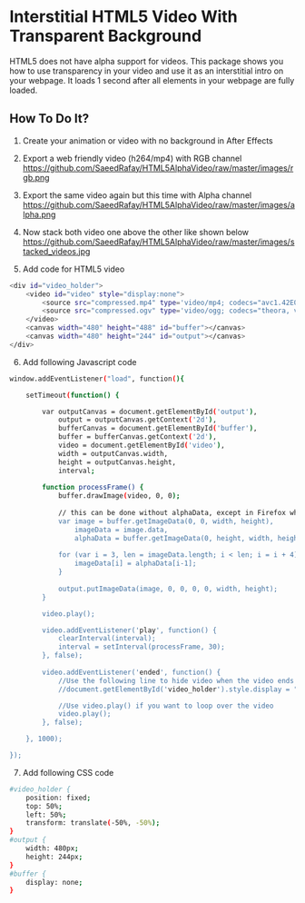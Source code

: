 # Interstitial HTML5 Video With Transparent Background

HTML5 does not have alpha support for videos. This package shows you how to use transparency in your video and use it as an interstitial intro on your webpage. It loads 1 second after all elements in your webpage are fully loaded.

## How To Do It?

1. Create your animation or video with no background in After Effects

2. Export a web friendly video (h264/mp4) with RGB channel
https://github.com/SaeedRafay/HTML5AlphaVideo/raw/master/images/rgb.png

3. Export the same video again but this time with Alpha channel
https://github.com/SaeedRafay/HTML5AlphaVideo/raw/master/images/alpha.png

4. Now stack both video one above the other like shown below
https://github.com/SaeedRafay/HTML5AlphaVideo/raw/master/images/stacked_videos.jpg

5. Add code for HTML5 video
```sh
<div id="video_holder"> 
    <video id="video" style="display:none">
        <source src="compressed.mp4" type='video/mp4; codecs="avc1.42E01E"' />
        <source src="compressed.ogv" type='video/ogg; codecs="theora, vorbis"' />
    </video>
    <canvas width="480" height="488" id="buffer"></canvas>
    <canvas width="480" height="244" id="output"></canvas>
</div>
```

6. Add following Javascript code
```sh
window.addEventListener("load", function(){

	setTimeout(function() {

		var outputCanvas = document.getElementById('output'),
			output = outputCanvas.getContext('2d'),
			bufferCanvas = document.getElementById('buffer'),
			buffer = bufferCanvas.getContext('2d'),
			video = document.getElementById('video'),
			width = outputCanvas.width,
			height = outputCanvas.height,
			interval;
			
		function processFrame() {
			buffer.drawImage(video, 0, 0);
			
			// this can be done without alphaData, except in Firefox which doesn't like it when image is bigger than the canvas
			var	image = buffer.getImageData(0, 0, width, height),
				imageData = image.data,
				alphaData = buffer.getImageData(0, height, width, height).data;
			
			for (var i = 3, len = imageData.length; i < len; i = i + 4) {
				imageData[i] = alphaData[i-1];
			}
			
			output.putImageData(image, 0, 0, 0, 0, width, height);
		}

		video.play();

		video.addEventListener('play', function() {
			clearInterval(interval);
			interval = setInterval(processFrame, 30);
		}, false);
		
		video.addEventListener('ended', function() {
			//Use the following line to hide video when the video ends
			//document.getElementById('video_holder').style.display = "none";

			//Use video.play() if you want to loop over the video
			video.play();
		}, false);

	}, 1000);

});
```

7. Add following CSS code

```sh
#video_holder {
	position: fixed;
	top: 50%;
	left: 50%;
	transform: translate(-50%, -50%);
}
#output {
	width: 480px;
	height: 244px;
}
#buffer {
	display: none;
}
```

